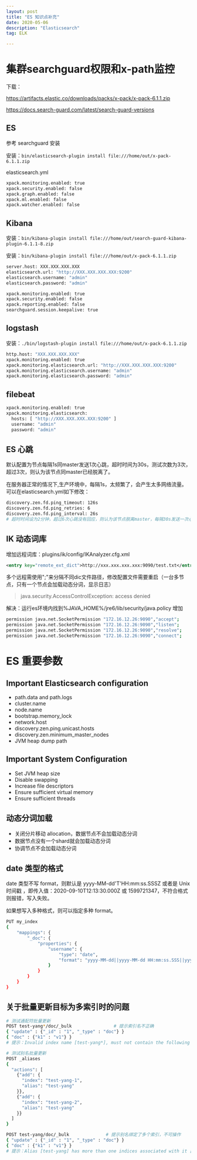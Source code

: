 ```yaml
---
layout: post
title: "ES 知识点补充"
date: 2020-05-06
description: "Elasticsearch"
tag: ELK

---
```


# 集群searchguard权限和x-path监控

下载：

https://artifacts.elastic.co/downloads/packs/x-pack/x-pack-6.1.1.zip

https://docs.search-guard.com/latest/search-guard-versions

## ES

参考 searchguard 安装 

安装：`bin/elasticsearch-plugin install file:///home/out/x-pack-6.1.1.zip`

elasticsearch.yml

```sh
xpack.monitoring.enabled: true
xpack.security.enabled: false   
xpack.graph.enabled: false
xpack.ml.enabled: false
xpack.watcher.enabled: false
```

## Kibana

安装：`bin/kibana-plugin install file:///home/out/search-guard-kibana-plugin-6.1.1-8.zip`

安装：`bin/kibana-plugin install file:///home/out/x-pack-6.1.1.zip`

```sh
server.host: XXX.XXX.XXX.XXX
elasticsearch.url: "http://XXX.XXX.XXX.XXX:9200"
elasticsearch.username: "admin"
elasticsearch.password: "admin"

xpack.monitoring.enabled: true
xpack.security.enabled: false 
xpack.reporting.enabled: false 
searchguard.session.keepalive: true
```



## logstash

安装：`./bin/logstash-plugin install file:///home/out/x-pack-6.1.1.zip`

```sh
http.host: "XXX.XXX.XXX.XXX"
xpack.monitoring.enabled: true  
xpack.monitoring.elasticsearch.url: "http://XXX.XXX.XXX.XXX:9200"
xpack.monitoring.elasticsearch.username: "admin" 
xpack.monitoring.elasticsearch.password: "admin"
```


## filebeat

```sh
xpack.monitoring.enabled: true
xpack.monitoring.elasticsearch:
  hosts: [ "http://XXX.XXX.XXX.XXX:9200" ]
  username: "admin"
  password: "admin"
```


## ES 心跳

默认配置为节点每隔1s同master发送1次心跳，超时时间为30s，测试次数为3次，超过3次，则认为该节点同master已经脱离了。

在服务器正常的情况下,生产环境中，每隔1s，太频繁了，会产生太多网络流量。可以在elasticsearch.yml如下修改：
```sh
discovery.zen.fd.ping_timeout: 126s  
discovery.zen.fd.ping_retries: 6  
discovery.zen.fd.ping_interval: 26s
# 超时时间设为2分钟，超过6次心跳没有回应，则认为该节点脱离master，每隔30s发送一次心跳
```


## IK 动态词库

增加远程词库：plugins/ik/config/IKAnalyzer.cfg.xml
```xml
<entry key="remote_ext_dict">http://xxx.xxx.xxx.xxx:9090/test.txt</entry>
```
多个远程需使用";"来分隔不同dic文件路径，修改配置文件需要重启（一台多节点，只有一个节点会加载动态分词，显示日志）

> java.security.AccessControlException: access denied

解决：运行es环境内找到%JAVA_HOME%/jre6/lib/security/java.policy 增加
```sh
permission java.net.SocketPermission "172.16.12.26:9090","accept";
permission java.net.SocketPermission "172.16.12.26:9090","listen";
permission java.net.SocketPermission "172.16.12.26:9090","resolve";
permission java.net.SocketPermission "172.16.12.26:9090","connect";
```


# ES 重要参数

## Important Elasticsearch configuration

- path.data and path.logs
- cluster.name
- node.name
- bootstrap.memory_lock
- network.host
- discovery.zen.ping.unicast.hosts
- discovery.zen.minimum_master_nodes
- JVM heap dump path

## Important System Configuration

- Set JVM heap size
- Disable swapping
- Increase file descriptors
- Ensure sufficient virtual memory
- Ensure sufficient threads



## 动态分词加载

- 关闭分片移动 allocation，数据节点不会加载动态分词
- 数据节点没有一个shard就会加载动态分词
- 协调节点不会加载动态分词


## date 类型的格式

date 类型不写 format，则默认是 yyyy-MM-dd'T'HH:mm:ss.SSSZ 或者是 Unix 时间戳 ，即传入值：2020-09-10T12:13:30.000Z 或 1599721347，不符合格式则报错，写入失败。

如果想写入多种格式，则可以指定多种 format。

```sh
PUT my_index
{
    "mappings": {
        "_doc": {
            "properties": {
                "username": {
                    "type": "date",
                    "format": "yyyy-MM-dd||yyyy-MM-dd HH:mm:ss.SSS||yyyy-MM-dd HH:mm:ss,SSS||yyyy-MM-dd HH:mm:ss||yyyy/MM/dd HH:mm:ss.SSS||yyyy/MM/dd HH:mm:ss||yyyy/MM/dd HH:mm:ss,SSS||dd MMM yyyy HH:mm:ss||dd MMM yyyy HH:mm:ss.SSS||dd MMM yyyy HH:mm:ss,SSS||yyyy-MM-dd'T'HH:mm:ss.SSSZ"
                }
            }
        }
    }
}
```



## 关于批量更新目标为多索引时的问题

```sh
# 测试通配符批量更新
POST test-yang*/doc/_bulk                # 提示索引名不正确
{ "update" : {"_id" : "1", "_type" : "doc"} }
{ "doc" : {"k1" : "v1"} } 
# 提示：Invalid index name [test-yang*], must not contain the following characters [ , ", *, \, <, |, ,, >, /, ?]
```

```sh
# 测试别名批量更新
POST _aliases
{
  "actions": [
    {"add": {
      "index": "test-yang-1",
      "alias": "test-yang"
    }},
    {"add": {
      "index": "test-yang-2",
      "alias": "test-yang"
    }}
  ]
}

POST test-yang/doc/_bulk              # 提示别名绑定了多个索引，不可操作
{ "update" : {"_id" : "1", "_type" : "doc"} }
{ "doc" : {"k1" : "v1"} } 
# 提示：Alias [test-yang] has more than one indices associated with it [[test-yang-1, test-yang-2]], can't execute a single index op
```








